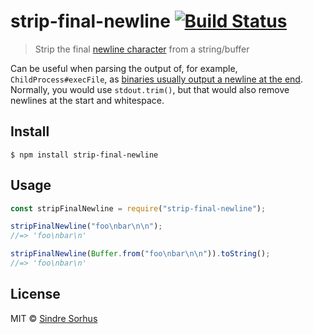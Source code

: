 # strip-final-newline [![Build Status](https://travis-ci.com/sindresorhus/strip-final-newline.svg?branch=master)](https://travis-ci.com/sindresorhus/strip-final-newline)

> Strip the final [newline character](https://en.wikipedia.org/wiki/Newline)
> from a string/buffer

Can be useful when parsing the output of, for example, `ChildProcess#execFile`,
as
[binaries usually output a newline at the end](https://stackoverflow.com/questions/729692/why-should-text-files-end-with-a-newline).
Normally, you would use `stdout.trim()`, but that would also remove newlines at
the start and whitespace.

## Install

```
$ npm install strip-final-newline
```

## Usage

```js
const stripFinalNewline = require("strip-final-newline");

stripFinalNewline("foo\nbar\n\n");
//=> 'foo\nbar\n'

stripFinalNewline(Buffer.from("foo\nbar\n\n")).toString();
//=> 'foo\nbar\n'
```

## License

MIT © [Sindre Sorhus](https://sindresorhus.com)
